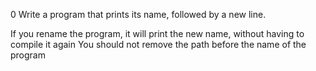 0	Write a program that prints its name, followed by a new line.

If you rename the program, it will print the new name, without having to compile it again
You should not remove the path before the name of the program
